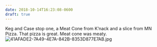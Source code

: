 ```yaml
---
date: 2018-10-14T16:23:08-0600
draft: true
---
```




Keg and Case stop one, a Meat Cone from K’nack and a slice from MN Pizza. That pizza is great. Meat cone was meaty. ![41AFADE2-7A49-4E7A-842B-8353D877E7AB.jpg](http://ianwhitney.micro.blog/uploads/2018/b6966146cd.jpg)



